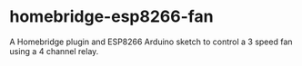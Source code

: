 # homebridge-esp8266-fan

A Homebridge plugin and ESP8266 Arduino sketch to control a 3 speed fan using a 4 channel relay.

